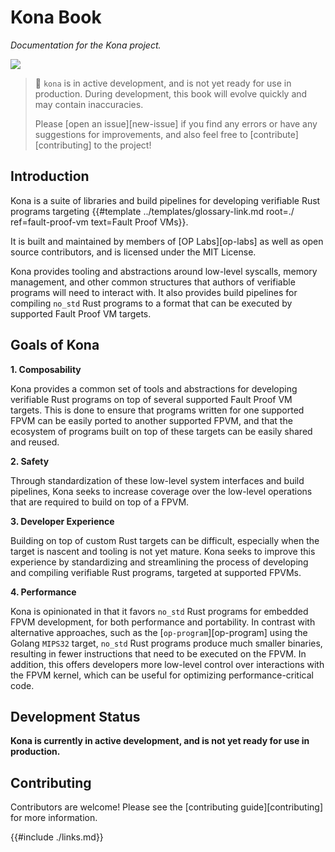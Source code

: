 # Kona Book

_Documentation for the Kona project._

<a href="https://github.com/kona-rs/kona"><img src="https://img.shields.io/badge/GitHub%20Repo-kona-green?logo=github"></a>

> 📖 `kona` is in active development, and is not yet ready for use in production. During development, this book will evolve quickly and may contain inaccuracies.
>
> Please [open an issue][new-issue] if you find any errors or have any suggestions for improvements, and also feel free to [contribute][contributing] to the project!

## Introduction

Kona is a suite of libraries and build pipelines for developing verifiable Rust programs targeting
{{#template ../templates/glossary-link.md root=./ ref=fault-proof-vm text=Fault Proof VMs}}.

It is built and maintained by members of [OP Labs][op-labs] as well as open source contributors, and is licensed under the MIT License.

Kona provides tooling and abstractions around low-level syscalls, memory management, and other common structures that authors of verifiable programs
will need to interact with. It also provides build pipelines for compiling `no_std` Rust programs to a format that can be executed by supported
Fault Proof VM targets.

## Goals of Kona

**1. Composability**

Kona provides a common set of tools and abstractions for developing verifiable Rust programs on top of several supported Fault Proof VM targets. This is done
to ensure that programs written for one supported FPVM can be easily ported to another supported FPVM, and that the ecosystem of programs built on top of these targets
can be easily shared and reused.

**2. Safety**

Through standardization of these low-level system interfaces and build pipelines, Kona seeks to increase coverage over the low-level operations that are
required to build on top of a FPVM.

**3. Developer Experience**

Building on top of custom Rust targets can be difficult, especially when the target is nascent and tooling is not yet mature. Kona seeks to improve this
experience by standardizing and streamlining the process of developing and compiling verifiable Rust programs, targeted at supported FPVMs.

**4. Performance**

Kona is opinionated in that it favors `no_std` Rust programs for embedded FPVM development, for both performance and portability. In contrast with alternative approaches, such
as the [`op-program`][op-program] using the Golang `MIPS32` target, `no_std` Rust programs produce much smaller binaries, resulting in fewer instructions
that need to be executed on the FPVM. In addition, this offers developers more low-level control over interactions with the FPVM kernel, which can be useful
for optimizing performance-critical code.

## Development Status

**Kona is currently in active development, and is not yet ready for use in production.**

## Contributing

Contributors are welcome! Please see the [contributing guide][contributing] for more information.

{{#include ./links.md}}
